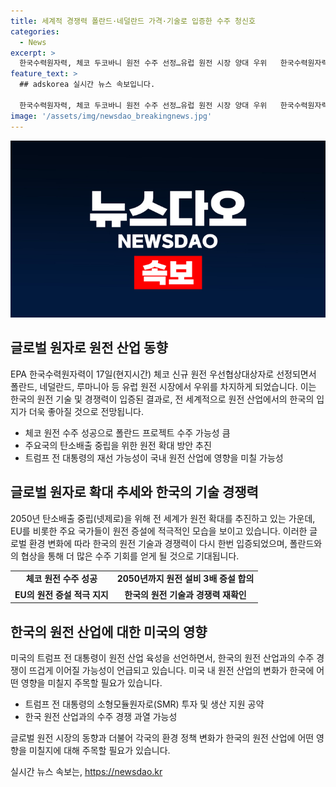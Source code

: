 ```yaml
---
title: 세계적 경쟁력 폴란드·네덜란드 가격·기술로 입증한 수주 청신호
categories:
  - News
excerpt: >
  한국수력원자력, 체코 두코바니 원전 수주 선정…유럽 원전 시장 양대 우위   한국수력원자력이 체코 신규 원전 우선협상대상자로 선정되면서 유럽 원전 시장에서 우위를 차지하게 됐다. 이는 한국형 원전의 경쟁력을 입증하며, 폴란드 등 향후 발주될 원전 수주전에서의 기회를 열어주고 있다. 또한, 주요 국가들의 원전 확대 계획과 유럽연합의 원전 증설 정책 등으로 글로벌 원전 시장이 계속해서 성장할 것으로 예상된다.
feature_text: >
  ## adskorea 실시간 뉴스 속보입니다.

  한국수력원자력, 체코 두코바니 원전 수주 선정…유럽 원전 시장 양대 우위   한국수력원자력이 체코 신규 원전 우선협상대상자로 선정되면서 유럽 원전 시장에서 우위를 차지하게 됐다. 이는 한국형 원전의 경쟁력을 입증하며, 폴란드 등 향후 발주될 원전 수주전에서의 기회를 열어주고 있다. 또한, 주요 국가들의 원전 확대 계획과 유럽연합의 원전 증설 정책 등으로 글로벌 원전 시장이 계속해서 성장할 것으로 예상된다.
image: '/assets/img/newsdao_breakingnews.jpg'
---
```


<p><img src="/assets/img/newsdao_breakingnews.jpg" alt="adskorea 속보" /></p>

<h2 data-ke-size="size26">글로벌 원자로 원전 산업 동향</h2>

<p data-ke-size="size16">EPA 한국수력원자력이 17일(현지시간) 체코 신규 원전 우선협상대상자로 선정되면서 폴란드, 네덜란드, 루마니아 등 유럽 원전 시장에서 우위를 차지하게 되었습니다. 이는 한국의 원전 기술 및 경쟁력이 입증된 결과로, 전 세계적으로 원전 산업에서의 한국의 입지가 더욱 좋아질 것으로 전망됩니다.</p>

<ul>
<li>체코 원전 수주 성공으로 폴란드 프로젝트 수주 가능성 큼</li>
<li>주요국의 탄소배출 중립을 위한 원전 확대 방안 추진</li>
<li>트럼프 전 대통령의 재선 가능성이 국내 원전 산업에 영향을 미칠 가능성</li>
</ul>

<h2 data-ke-size="size26">글로벌 원자로 확대 추세와 한국의 기술 경쟁력</h2>

<p data-ke-size="size16">2050년 탄소배출 중립(넷제로)을 위해 전 세계가 원전 확대를 추진하고 있는 가운데, EU를 비롯한 주요 국가들이 원전 증설에 적극적인 모습을 보이고 있습니다. 이러한 글로벌 환경 변화에 따라 한국의 원전 기술과 경쟁력이 다시 한번 입증되었으며, 폴란드와의 협상을 통해 더 많은 수주 기회를 얻게 될 것으로 기대됩니다.</p>

<table>
  <tr>
    <td style="text-align: center; height: 17px;"><b>체코 원전 수주 성공</b></td>
    <td style="text-align: center; height: 17px;"><b>2050년까지 원전 설비 3배 증설 합의</b></td>
  </tr>
  <tr>
    <td style="text-align: center; height: 17px;"><b>EU의 원전 증설 적극 지지</b></td>
    <td style="text-align: center; height: 17px;"><b>한국의 원전 기술과 경쟁력 재확인</b></td>
  </tr>
</table>

<h2 data-ke-size="size26">한국의 원전 산업에 대한 미국의 영향</h2>

<p data-ke-size="size16">미국의 트럼프 전 대통령이 원전 산업 육성을 선언하면서, 한국의 원전 산업과의 수주 경쟁이 뜨겁게 이어질 가능성이 언급되고 있습니다. 미국 내 원전 산업의 변화가 한국에 어떤 영향을 미칠지 주목할 필요가 있습니다.</p>

<ul>
<li>트럼프 전 대통령의 소형모듈원자로(SMR) 투자 및 생산 지원 공약</li>
<li>한국 원전 산업과의 수주 경쟁 과열 가능성</li>
</ul>

<p data-ke-size="size16">글로벌 원전 시장의 동향과 더불어 각국의 환경 정책 변화가 한국의 원전 산업에 어떤 영향을 미칠지에 대해 주목할 필요가 있습니다.</p>
실시간 뉴스 속보는, <a href="https://newsdao.kr" rel="dofollow">https://newsdao.kr</a>


